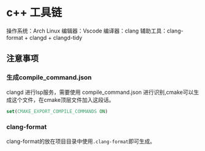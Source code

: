 # c++ 工具链

操作系统：Arch Linux
编辑器：Vscode
编译器：clang
辅助工具：clang-format + clangd + clangd-tidy

## 注意事项

### 生成compile_command.json

clangd 进行lsp服务，需要使用 compile_command.json 进行识别,cmake可以生成这个文件，在cmake顶层文件加入这段话。

```cmake
set(CMAKE_EXPORT_COMPILE_COMMANDS ON)
```

### clang-format

clang-format的放在项目目录中使用`.clang-format`即可生成。
